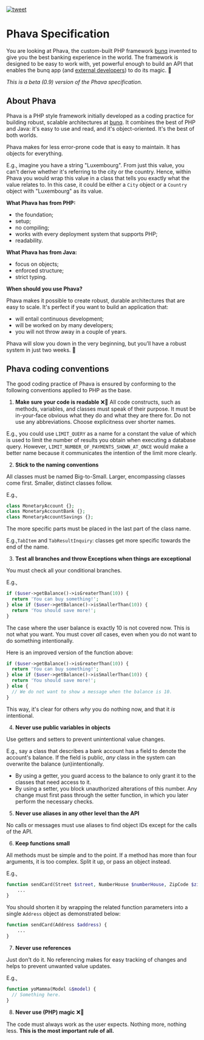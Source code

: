 <p>
  <a href="https://twitter.com/intent/tweet?text=Phava%20Specification%20@Phava&url=https://github.com/phava/Phava-Specification&hashtags=Phava,OpenSource,PHP,Java">
    <img alt="tweet" src="https://img.shields.io/twitter/url/https/twitter?label=Share%20on%20twitter&style=social" target="_blank" />
  </a>
</p>

# Phava Specification

You are looking at Phava, the custom-built PHP framework [bunq](http://bunq.com/) invented to give you the best banking experience in the world.
The framework is designed to be easy to work with, yet powerful enough to build an API that enables the bunq app (and [external developers](https://github.com/bunq)) to do its magic. 🌈

*This is a beta (0.9) version of the Phava specification.*

## About Phava 

Phava is a PHP style framework initially developed as a coding practice for building robust, scalable architectures at [bunq](https://bunq.com). It combines the best of PHP and Java: it's easy to use and read, and it's object-oriented. It's the best of both worlds.

Phava makes for less error-prone code that is easy to maintain. It has objects for everything. 

E.g., imagine you have a string "Luxembourg". From just this value, you can't derive whether it's referring to the city or the country. Hence, within Phava you would wrap this value in a class that tells you exactly what the value relates to. In this case, it could be either a `City` object or a `Country` object with "Luxembourg" as its value. 

**What Phava has from PHP:**

* the foundation;
* setup;
* no compiling;
* works with every deployment system that supports PHP;
* readability.

**What Phava has from Java:**

* focus on objects;
* enforced structure;
* strict typing.

**When should you use Phava?**

Phava makes it possible to create robust, durable architectures that are easy to scale. It's perfect if you want to build an  application that:

* will entail continuous development;
* will be worked on by many developers;
* you will not throw away in a couple of years.

Phava will slow you down in the very beginning, but you’ll have a robust system in just two weeks. 👯

## Phava coding conventions
The good coding practice of Phava is ensured by conforming to the following conventions applied to PHP as the base.

1. **Make sure your code is readable** :x:🔮
All code constructs, such as methods, variables, and classes must speak of their purpose. It must be in-your-face obvious what they do and what they are there for. Do not use any abbreviations. Choose explicitness over shorter names.

E.g., you could use `LIMIT_QUERY` as a name for a constant the value of which is used to limit the number of results you obtain when executing a database query. However, `LIMIT_NUMBER_OF_PAYMENTS_SHOWN_AT_ONCE` would make a better name because it communicates the intention of the limit more clearly.

2. **Stick to the naming conventions** 

  All classes must be named Big-to-Small. Larger, encompassing classes come first. Smaller, distinct classes follow.

E.g.,
  ```php
  class MonetaryAccount {};
  class MonetaryAccountBank {};
  class MonetaryAccountSavings {};
  ```

The more specific parts must be placed in the last part of the class name. 

E.g.,`TabItem` and `TabResultInquiry`: classes get more specific towards the end of the name.

3. **Test all branches and throw Exceptions when things are exceptional**
  <!-- Very bad example, I need a better one. S: I can't think of a proper example at this moment,.. maybe later something comes to mind -->
  You must check all your conditional branches.
 
E.g.,
  ```php
  if ($user->getBalance()->isGreaterThan(10)) {
    return 'You can buy something!';
  } else if ($user->getBalance()->isSmallerThan(10)) {
    return 'You should save more!';
  }
  ```

The case where the user balance is exactly 10 is not covered now. This is not what you want. You must cover _all_ cases, even when you do not want to do something intentionally.

Here is an improved version of the function above:

  ```php
  if ($user->getBalance()->isGreaterThan(10)) {
    return 'You can buy something!';
  } else if ($user->getBalance()->isSmallerThan(10)) {
    return 'You should save more!';
  } else {
    // We do not want to show a message when the balance is 10.
  }
  ```

This way, it's clear for others _why_ you do nothing now, and that it _is_ intentional.

4. **Never use public variables in objects**

Use getters and setters to prevent unintentional value changes.

E.g., say a class that describes a bank account has a field to denote the account's balance. If the field is public, _any_ class in the system can overwrite the balance (un)intentionally. 
* By using a getter, you guard access to the balance to only grant it to the classes that need access to it. 
* By using a setter, you block unauthorized alterations of this number. Any change must first pass through the setter function, in which you later perform the necessary checks. 

5. **Never use aliases in any other level than the API**

No calls or messages must use aliases to find object IDs except for the calls of the API.

6. **Keep functions small**

All methods must be simple and to the point. If a method has more than four arguments, it is too complex. Split it up, or pass an object instead.

E.g.,

```php
function sendCard(Street $street, NumberHouse $numberHouse, ZipCode $zipCode, City $city, Country $country) {
    ...
}
```

You should shorten it by wrapping the related function parameters into a single `Address` object as demonstrated below:

```php
function sendCard(Address $address) {
    ...
}
```

7. **Never use references**

Just don't do it. No referencing makes for easy tracking of changes and helps to prevent unwanted value updates.
  
E.g.,

  ```php
  function yoMamma(Model &$model) {
    // Something here.
  }
  ```

8. **Never use (PHP) magic** :x:🧙

The code must always work as the user expects. Nothing more, nothing less. **This is the most important rule of all.**

